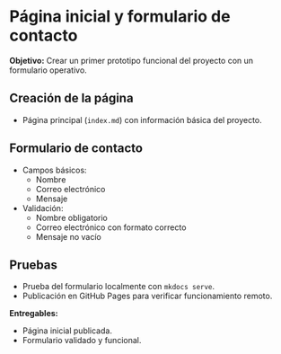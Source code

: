 # Página inicial y formulario de contacto

**Objetivo:** Crear un primer prototipo funcional del proyecto con un formulario operativo.

## Creación de la página
- Página principal (`index.md`) con información básica del proyecto.

## Formulario de contacto
- Campos básicos:
  - Nombre
  - Correo electrónico
  - Mensaje
- Validación:
  - Nombre obligatorio
  - Correo electrónico con formato correcto
  - Mensaje no vacío

## Pruebas
- Prueba del formulario localmente con `mkdocs serve`.
- Publicación en GitHub Pages para verificar funcionamiento remoto.

**Entregables:**
- Página inicial publicada.
- Formulario validado y funcional.
